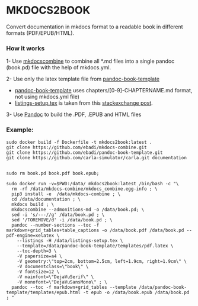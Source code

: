 # MKDOCS2BOOK
Convert documentation in mkdocs format to a readable book in different formats (PDF/EPUB/HTML).

### How it works

1- Use [mkdocscombine](https://github.com/twardoch/mkdocs-combine.git) to combine all *.md files into a single pandoc (book.pd) file with the help of mkdocs.yml. 

2- Use only the latex template file from [pandoc-book-template](https://github.com/wikiti/pandoc-book-template.git)

* [pandoc-book-template](https://github.com/wikiti/pandoc-book-template.git) uses chapters/[0-9]-CHAPTERNAME.md format, not using mkdocs.yml file)
* [listings-setup.tex](listings-setup.tex)  is taken from this [stackexchange post](https://tex.stackexchange.com/questions/179926/pandoc-markdown-to-pdf-without-cutting-off-code-block-lines-that-are-too-long).
    

3- Use [Pandoc](https://pandoc.org/) to build the .PDF, .EPUB and HTML files

### Example:

```
sudo docker build -f Dockerfile -t mkdocs2book:latest .
git clone https://github.com/ebadi/mkdocs-combine.git
git clone https://github.com/ebadi/pandoc-book-template.git
git clone https://github.com/carla-simulator/carla.git documentation


sudo rm book.pd book.pdf book.epub;

sudo docker run -v=$PWD:/data/ mkdocs2book:latest /bin/bash -c "\
  rm -rf /data/mkdocs-combine/mkdocs_combine.egg-info ; \
  pip3 install -e  /data/mkdocs-combine ; \
  cd /data/documentation ; \
  mkdocs build ; \
  mkdocscombine --admonitions-md -o /data/book.pd; \
  sed -i 's/---//g' /data/book.pd ; \
  sed '/TOREMOVE/d' -i /data/book.pd ; \
  pandoc --number-sections --toc -f markdown+grid_tables+table_captions -o /data/book.pdf /data/book.pd --pdf-engine=xelatex \
    --listings -H /data/listings-setup.tex \
    --template=/data/pandoc-book-template/templates/pdf.latex \
    --toc-depth=3 \
    -V papersize=a4 \
    -V geometry:\"top=2cm, bottom=2.5cm, left=1.9cm, right=1.9cm\" \
    -V documentclass=\"book\" \
    -V fontsize=12 \
    -V mainfont=\"DejaVuSerif\" \
    -V monofont=\"DejaVuSansMono\" ; \
  pandoc --toc -f markdown+grid_tables --template /data/pandoc-book-template/templates/epub.html -t epub -o /data/book.epub /data/book.pd ; "

```

